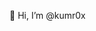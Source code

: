 👋 Hi, I’m @kumr0x
<!---
kumr0x/kumr0x is a ✨ special ✨ repository because its `README.md` (this file) appears on your GitHub profile.
You can click the Preview link to take a look at your changes.
--->
